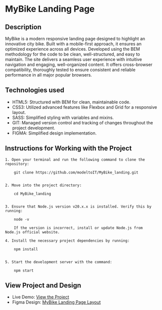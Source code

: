 # MyBike Landing Page

## Description
MyBike is a modern responsive landing page designed to highlight an innovative city bike. Built with a mobile-first approach, it ensures an optimized experience across all devices. Developed using the BEM methodology for the code to be clean, well-structured, and easy to maintain. The site delivers a seamless user experience with intuitive navigation and engaging, well-organized content. It offers cross-browser compatibility, thoroughly tested to ensure consistent and reliable performance in all major popular browsers.

## Technologies used
* HTML5: Structured with BEM for clean, maintainable code.
* CSS3: Utilized advanced features like Flexbox and Grid for a responsive layout.
* SASS: Simplified styling with variables and mixins.
* GIT: Managed version control and tracking of changes throughout the project development.
* FIGMA: Simplified design implementation.

## Instructions for Working with the Project

	1. Open your terminal and run the following command to clone the repository:

        git clone https://github.com/modeltoIT/MyBike_landing.git


	2. Move into the project directory:

        cd MyBike_landing


	3. Ensure that Node.js version v20.x.x is installed. Verify this by running:

        node -v

        If the version is incorrect, install or update Node.js from Node.js official website.

	4. Install the necessary project dependencies by running:

        npm install


	5. Start the development server with the command:

        npm start

## View Project and Design

* Live Demo: [View the Project](https://modeltoit.github.io/MyBike_landing/)
* Figma Design: [MyBike Landing Page Layout](https://www.figma.com/design/NZQAIydtHo5QkINyGLHNcq/BIKE-New-Version)
